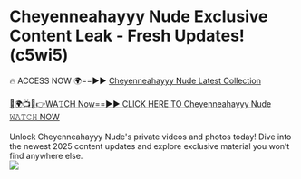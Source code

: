 # Cheyenneahayyy Nude Exclusive Content Leak - Fresh Updates! (c5wi5)

🔥 ACCESS NOW 🌍==►► <a href="https://tinyurl.com/yc657z5k" rel="nofollow">Cheyenneahayyy Nude Latest Collection</a>
<br><br>
[🔴🌍📺📱👉WA𝚃CH Now==►► CLICK HERE TO Cheyenneahayyy Nude 𝚆𝙰𝚃𝙲𝙷 NOW](https://tinyurl.com/yc657z5k)
<br><br>
Unlock Cheyenneahayyy Nude's private videos and photos today! Dive into the newest 2025 content updates and explore exclusive material you won’t find anywhere else.
<br>
<a href="https://tinyurl.com/yc657z5k" rel="nofollow" data-target="animated-image.originalLink"><img src="https://camo.githubusercontent.com/8a4f000d20f83aca3bf7ec5f350d767afa0574a8a352519fd8cfa583a6f93a33/68747470733a2f2f692e696d6775722e636f6d2f644a486b345a712e676966" data-canonical-src="https://i.imgur.com/dJHk4Zq.gif" style="max-width: 100%; display: inline-block;" data-target="animated-image.originalImage"></a>
<br>
